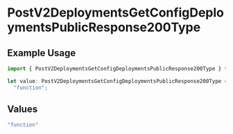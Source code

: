 # PostV2DeploymentsGetConfigDeploymentsPublicResponse200Type

## Example Usage

```typescript
import { PostV2DeploymentsGetConfigDeploymentsPublicResponse200Type } from "orq-poc-typescript/models/operations";

let value: PostV2DeploymentsGetConfigDeploymentsPublicResponse200Type =
  "function";
```

## Values

```typescript
"function"
```